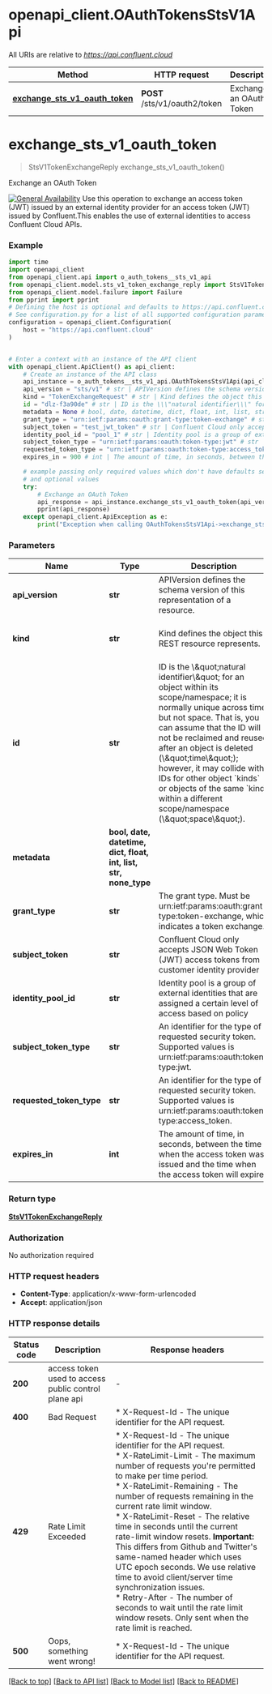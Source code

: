 # openapi_client.OAuthTokensStsV1Api

All URIs are relative to *https://api.confluent.cloud*

Method | HTTP request | Description
------------- | ------------- | -------------
[**exchange_sts_v1_oauth_token**](OAuthTokensStsV1Api.md#exchange_sts_v1_oauth_token) | **POST** /sts/v1/oauth2/token | Exchange an OAuth Token


# **exchange_sts_v1_oauth_token**
> StsV1TokenExchangeReply exchange_sts_v1_oauth_token()

Exchange an OAuth Token

[![General Availability](https://img.shields.io/badge/Lifecycle%20Stage-General%20Availability-%2345c6e8)](#section/Versioning/API-Lifecycle-Policy)  Use this operation to exchange an access token (JWT) issued by an external identity provider for an access token (JWT) issued by Confluent.This enables the use of external identities to access Confluent Cloud APIs. 

### Example


```python
import time
import openapi_client
from openapi_client.api import o_auth_tokens__sts_v1_api
from openapi_client.model.sts_v1_token_exchange_reply import StsV1TokenExchangeReply
from openapi_client.model.failure import Failure
from pprint import pprint
# Defining the host is optional and defaults to https://api.confluent.cloud
# See configuration.py for a list of all supported configuration parameters.
configuration = openapi_client.Configuration(
    host = "https://api.confluent.cloud"
)


# Enter a context with an instance of the API client
with openapi_client.ApiClient() as api_client:
    # Create an instance of the API class
    api_instance = o_auth_tokens__sts_v1_api.OAuthTokensStsV1Api(api_client)
    api_version = "sts/v1" # str | APIVersion defines the schema version of this representation of a resource. (optional) if omitted the server will use the default value of "sts/v1"
    kind = "TokenExchangeRequest" # str | Kind defines the object this REST resource represents. (optional) if omitted the server will use the default value of "TokenExchangeRequest"
    id = "dlz-f3a90de" # str | ID is the \\\"natural identifier\\\" for an object within its scope/namespace; it is normally unique across time but not space. That is, you can assume that the ID will not be reclaimed and reused after an object is deleted (\\\"time\\\"); however, it may collide with IDs for other object `kinds` or objects of the same `kind` within a different scope/namespace (\\\"space\\\"). (optional)
    metadata = None # bool, date, datetime, dict, float, int, list, str, none_type |  (optional)
    grant_type = "urn:ietf:params:oauth:grant-type:token-exchange" # str | The grant type. Must be urn:ietf:params:oauth:grant-type:token-exchange, which indicates a token exchange.  (optional)
    subject_token = "test_jwt_token" # str | Confluent Cloud only accepts JSON Web Token (JWT) access tokens from customer identity provider (optional)
    identity_pool_id = "pool_1" # str | Identity pool is a group of external identities that are assigned a certain level of access based on policy  (optional)
    subject_token_type = "urn:ietf:params:oauth:token-type:jwt" # str | An identifier for the type of requested security token. Supported values is urn:ietf:params:oauth:token-type:jwt.  (optional)
    requested_token_type = "urn:ietf:params:oauth:token-type:access_token" # str | An identifier for the type of requested security token. Supported values is urn:ietf:params:oauth:token-type:access_token.  (optional)
    expires_in = 900 # int | The amount of time, in seconds, between the time when the access token was issued and the time when the access token will expire  (optional) if omitted the server will use the default value of 900

    # example passing only required values which don't have defaults set
    # and optional values
    try:
        # Exchange an OAuth Token
        api_response = api_instance.exchange_sts_v1_oauth_token(api_version=api_version, kind=kind, id=id, metadata=metadata, grant_type=grant_type, subject_token=subject_token, identity_pool_id=identity_pool_id, subject_token_type=subject_token_type, requested_token_type=requested_token_type, expires_in=expires_in)
        pprint(api_response)
    except openapi_client.ApiException as e:
        print("Exception when calling OAuthTokensStsV1Api->exchange_sts_v1_oauth_token: %s\n" % e)
```


### Parameters

Name | Type | Description  | Notes
------------- | ------------- | ------------- | -------------
 **api_version** | **str**| APIVersion defines the schema version of this representation of a resource. | [optional] if omitted the server will use the default value of "sts/v1"
 **kind** | **str**| Kind defines the object this REST resource represents. | [optional] if omitted the server will use the default value of "TokenExchangeRequest"
 **id** | **str**| ID is the \\\&quot;natural identifier\\\&quot; for an object within its scope/namespace; it is normally unique across time but not space. That is, you can assume that the ID will not be reclaimed and reused after an object is deleted (\\\&quot;time\\\&quot;); however, it may collide with IDs for other object &#x60;kinds&#x60; or objects of the same &#x60;kind&#x60; within a different scope/namespace (\\\&quot;space\\\&quot;). | [optional]
 **metadata** | **bool, date, datetime, dict, float, int, list, str, none_type**|  | [optional]
 **grant_type** | **str**| The grant type. Must be urn:ietf:params:oauth:grant-type:token-exchange, which indicates a token exchange.  | [optional]
 **subject_token** | **str**| Confluent Cloud only accepts JSON Web Token (JWT) access tokens from customer identity provider | [optional]
 **identity_pool_id** | **str**| Identity pool is a group of external identities that are assigned a certain level of access based on policy  | [optional]
 **subject_token_type** | **str**| An identifier for the type of requested security token. Supported values is urn:ietf:params:oauth:token-type:jwt.  | [optional]
 **requested_token_type** | **str**| An identifier for the type of requested security token. Supported values is urn:ietf:params:oauth:token-type:access_token.  | [optional]
 **expires_in** | **int**| The amount of time, in seconds, between the time when the access token was issued and the time when the access token will expire  | [optional] if omitted the server will use the default value of 900

### Return type

[**StsV1TokenExchangeReply**](StsV1TokenExchangeReply.md)

### Authorization

No authorization required

### HTTP request headers

 - **Content-Type**: application/x-www-form-urlencoded
 - **Accept**: application/json


### HTTP response details

| Status code | Description | Response headers |
|-------------|-------------|------------------|
**200** | access token used to access public control plane api  |  -  |
**400** | Bad Request |  * X-Request-Id - The unique identifier for the API request. <br>  |
**429** | Rate Limit Exceeded |  * X-Request-Id - The unique identifier for the API request. <br>  * X-RateLimit-Limit - The maximum number of requests you&#39;re permitted to make per time period. <br>  * X-RateLimit-Remaining - The number of requests remaining in the current rate limit window. <br>  * X-RateLimit-Reset - The relative time in seconds until the current rate-limit window resets.      **Important:** This differs from Github and Twitter&#39;s same-named header which uses UTC epoch seconds. We use relative time to avoid client/server time synchronization issues. <br>  * Retry-After - The number of seconds to wait until the rate limit window resets. Only sent when the rate limit is reached. <br>  |
**500** | Oops, something went wrong! |  * X-Request-Id - The unique identifier for the API request. <br>  |

[[Back to top]](#) [[Back to API list]](../README.md#documentation-for-api-endpoints) [[Back to Model list]](../README.md#documentation-for-models) [[Back to README]](../README.md)

